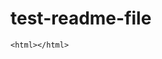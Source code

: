 # test-readme-file



```
<html></html>
```














<script src="./copy_option_file.js"></script>
